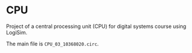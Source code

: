 # CPU
Project of a  central processing unit (CPU) for digital systems course using LogiSim.<p>
The main file is `CPU_03_10368020.circ`.

